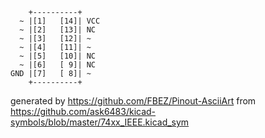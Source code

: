 

	    +----------+
	  ~ |[1]   [14]| VCC
	  ~ |[2]   [13]| NC
	  ~ |[3]   [12]| ~
	  ~ |[4]   [11]| ~
	  ~ |[5]   [10]| NC
	  ~ |[6]   [ 9]| NC
	GND |[7]   [ 8]| ~
	    +----------+


generated by https://github.com/FBEZ/Pinout-AsciiArt from https://github.com/ask6483/kicad-symbols/blob/master/74xx_IEEE.kicad_sym